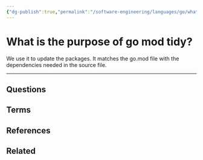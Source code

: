 ```yaml
---
{"dg-publish":true,"permalink":"/software-engineering/languages/go/what-is-the-purpose-of-go-mod-tidy/","tags":["code/go"],"created":"2023-08-03T07:33:41.102-05:00","updated":"2023-09-05T14:45:22.380-05:00"}
---
```


# What is the purpose of go mod tidy?
We use it to update the packages. It matches the go.mod file with the dependencies needed in the source file.

---
## Questions
## Terms

## References

## Related
